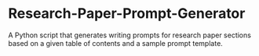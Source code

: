 # Research-Paper-Prompt-Generator
A Python script that generates writing prompts for research paper sections based on a given table of contents and a sample prompt template.
